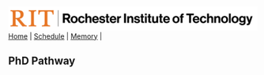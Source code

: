 [<img width=900 src="../img/logo_rit.png?raw=yes">](../README.md)   
[Home](../README.md) |
[Schedule](../schedule.md) |
[Memory](../memory.md) |

## PhD Pathway





